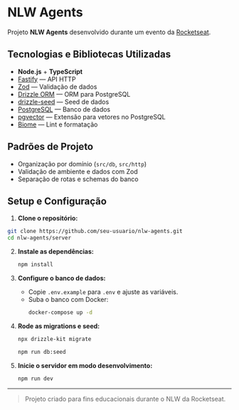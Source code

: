 # NLW Agents

Projeto **NLW Agents** desenvolvido durante um evento da [Rocketseat](https://rocketseat.com.br/).

## Tecnologias e Bibliotecas Utilizadas

- **Node.js** + **TypeScript**
- [Fastify](https://fastify.dev/) — API HTTP
- [Zod](https://zod.dev/) — Validação de dados
- [Drizzle ORM](https://orm.drizzle.team/) — ORM para PostgreSQL
- [drizzle-seed](https://github.com/arthurfiorette/drizzle-seed) — Seed de dados
- [PostgreSQL](https://www.postgresql.org/) — Banco de dados
- [pgvector](https://github.com/pgvector/pgvector) — Extensão para vetores no PostgreSQL
- [Biome](https://biomejs.dev/) — Lint e formatação

## Padrões de Projeto

- Organização por domínio (`src/db`, `src/http`)
- Validação de ambiente e dados com Zod
- Separação de rotas e schemas do banco

## Setup e Configuração

1. **Clone o repositório:**

```sh
git clone https://github.com/seu-usuario/nlw-agents.git
cd nlw-agents/server
```

2. **Instale as dependências:**

   ```sh
   npm install
   ```

3. **Configure o banco de dados:**

   - Copie `.env.example` para `.env` e ajuste as variáveis.
   - Suba o banco com Docker:
     ```sh
     docker-compose up -d
     ```

4. **Rode as migrations e seed:**

   ```sh
   npx drizzle-kit migrate
   ```

   ```sh
   npm run db:seed
   ```

5. **Inicie o servidor em modo desenvolvimento:**
   ```sh
   npm run dev
   ```

---

> Projeto criado para fins educacionais durante o NLW da Rocketseat.
